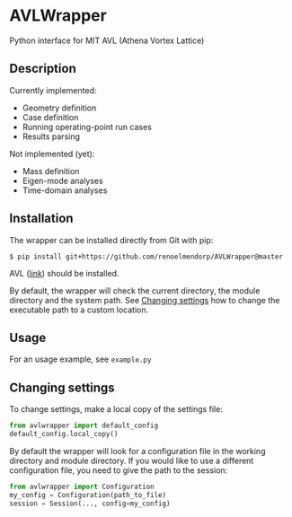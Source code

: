 # AVLWrapper
Python interface for MIT AVL (Athena Vortex Lattice)

## Description
Currently implemented:
* Geometry definition
* Case definition
* Running operating-point run cases
* Results parsing

Not implemented (yet):
* Mass definition
* Eigen-mode analyses
* Time-domain analyses

## Installation
The wrapper can be installed directly from Git with pip:
```
$ pip install git+https://github.com/renoelmendorp/AVLWrapper@master
```

AVL ([link](http://web.mit.edu/drela/Public/web/avl/)) should be installed.

By default, the wrapper will check the current directory, the module directory and the system path.
See [Changing settings](#changing-settings) how to change the executable path to a custom location.

## Usage
For an usage example, see `example.py`

## Changing settings
To change settings, make a local copy of the settings file:
```python
from avlwrapper import default_config
default_config.local_copy()
```
By default the wrapper will look for a configuration file in the working directory and module directory.
If you would like to use a different configuration file, you need to give the path to the session:
```python
from avlwrapper import Configuration
my_config = Configuration(path_to_file)
session = Session(..., config=my_config)
```
